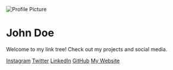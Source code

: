 <!DOCTYPE html>
<html lang="en">
<head>
    <meta charset="UTF-8">
    <meta name="viewport" content="width=device-width, initial-scale=1.0">
    <meta http-equiv="X-UA-Compatible" content="ie=edge">
    <title>My Link Tree</title>
    <link rel="stylesheet" href="styles.css">
</head>
<body>
    <div class="container">
        <div class="profile">
            <img src="https://i.postimg.cc/Yq3STLFZ/IMG-0532-ezgif-com-crop.gif" alt="Profile Picture" class="profile-img">
            <h1>John Doe</h1>
            <p class="bio">Welcome to my link tree! Check out my projects and social media.</p>
        </div>
        <div class="links">
            <a href="https://www.instagram.com" class="link">Instagram</a>
            <a href="https://www.twitter.com" class="link">Twitter</a>
            <a href="https://www.linkedin.com" class="link">LinkedIn</a>
            <a href="https://www.github.com" class="link">GitHub</a>
            <a href="https://www.mywebsite.com" class="link">My Website</a>
        </div>
    </div>
</body>
</html>
